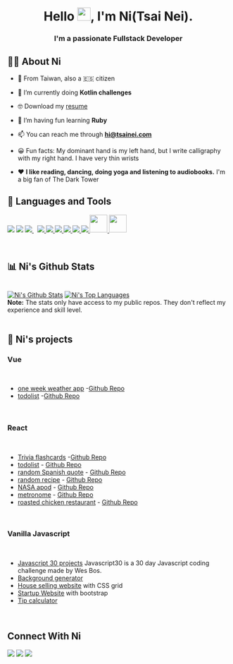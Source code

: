 <h1 align="center">Hello <img src="https://raw.githubusercontent.com/MartinHeinz/MartinHeinz/master/wave.gif" width="30">, I'm Ni(Tsai Nei).</h1>
<h3 align="center">I'm a passionate Fullstack Developer</h3>

## 🙋‍♂️ About Ni

- 🧋 From Taiwan, also a 🇪🇸 citizen

- 🔭 I’m currently doing **Kotlin challenges**

- 🤓 Download my <a href="https://github.com/tsainei/resume/raw/main/cv_ni.pdf">resume</a>

- 🌱 I’m having fun learning **Ruby**

- 📫 You can reach me through **hi@tsainei.com**

- 😀 Fun facts: My dominant hand is my left hand, but I write calligraphy with my right hand. I have very thin wrists

- ❤️ **I like reading, dancing, doing yoga and listening to audiobooks.** I'm a big fan of The Dark Tower


## 🚀 Languages and Tools

<p align="left"> 
    <a href="https://www.javascript.com/" target="_blank"> <img src="https://img.icons8.com/color/48/000000/javascript--v2.png"/></a>
    <a href="https://vuejs.org/" target="_blank"> <img src="https://img.icons8.com/color/48/000000/vue-js.png"/></a>
    <a style="padding-right:8px;" href="https://nodejs.org" target="_blank"> <img src="https://img.icons8.com/color/48/000000/nodejs.png"/> </a> 
    <a href="https://www.typescriptlang.org/" target="_blank">     <img src="https://img.icons8.com/color/48/000000/typescript.png"/> </a>
    <a href="https://www.w3.org/html/" target="_blank"> <img src="https://img.icons8.com/color/48/000000/html-5.png"/> </a>
    <a href="https://www.w3schools.com/css/" target="_blank"> <img src="https://img.icons8.com/color/48/000000/css3.png"/> </a>
    <a href="https://getbootstrap.com" target="_blank"> <img src="https://img.icons8.com/color/48/000000/bootstrap.png"/> </a>
    <a href="https://www.python.org" target="_blank"> <img src="https://img.icons8.com/color/48/000000/python.png"/> </a>
    <a href="https://git-scm.com/" target="_blank"> <img src="https://img.icons8.com/color/48/000000/git.png"/> </a>
    <a href="https://reactjs.org/" target="_blank"> <img src="https://w7.pngwing.com/pngs/235/872/png-transparent-react-computer-icons-redux-javascript-others-logo-symmetry-nodejs-thumbnail.png"width="40" height="40"/> </a>
        <a href="https://www.ruby-lang.org/en/" target="_blank"> <img src="https://www.codementor.io/assets/topic/category_header/ruby-on-rails.png"width="40" height="40"/> </a>
    
</p>

<br/>

## 📊 Ni's Github Stats

  <br/>
    <a href="https://github.com/tsainei"><img alt="Ni's Github Stats" src="https://github-readme-stats.vercel.app/api?username=tsainei&show_icons=true&count_private=true&theme=react&hide_border=true&bg_color=0D1117" /></a>
  <a href="https://github.com/tsainei"><img alt="Ni's Top Languages" src="https://github-readme-stats.vercel.app/api/top-langs/?username=tsainei&langs_count=8&count_private=true&layout=compact&theme=react&hide_border=true&bg_color=0D1117" /></a>
  <br/>
  <b>Note:</b> The stats only have access to my public repos. They don't reflect my experience and skill level.

<br/>
<br/>

## 📗 Ni's projects

### Vue

<br/>

- [one week weather app](https://tsainei.github.io/vue-one-week-weather/) -[Github Repo](https://github.com/tsainei/vue-one-week-weather)
- [todolist](https://tsainei.github.io/todo-list/) -[Github Repo](https://github.com/tsainei/todo-list)

<br/>

### React

<br/>

- [Trivia flashcards](https://portfolio.tsainei.com/100DaysOfCode/Day15_trivia_flashcards/) -[Github Repo](https://github.com/tsainei/portfolio/tree/main/100DaysOfCode/Day15_trivia_flashcards)
- [todolist](https://react-todolist-tsainei.netlify.app/) - [Github Repo](https://github.com/tsainei/react-todolist)
- [random Spanish quote](https://react-random-spanish-quote-tsainei.netlify.app/) - [Github Repo](https://github.com/tsainei/react-random-spanish-quote)
- [random recipe](https://react-random-recipe-tsainei.netlify.app/) - [Github Repo](https://github.com/tsainei/react-random-recipe)
- [NASA apod](https://react-nasa-apod-tsainei.netlify.app/) - [Github Repo](https://github.com/tsainei/react-nasa-apod)
- [metronome](https://github.com/tsainei/react-metronome) - [Github Repo](https://github.com/tsainei/react-metronome)
- [roasted chicken restaurant](https://react-roast-chicken-restaurant-tsainei.netlify.app/) - [Github Repo](https://github.com/tsainei/react-roast-chicken-restaurant)

<br/>

### Vanilla Javascript

<br/>


- [Javascript 30 projects](https://portfolio.tsainei.com/js30/2020/11/25/JS30/) Javascript30 is a 30 day Javascript coding challenge made by Wes Bos.
- [Background generator](https://portfolio.tsainei.com/100DaysOfCode/Day23_backgroundgenerator/)
- [House selling website](https://portfolio.tsainei.com/100DaysOfCode/Day21_house_sale_website/) with CSS grid
- [Startup Website](https://portfolio.tsainei.com/100DaysOfCode/Day18_startup_website/) with bootstrap
- [Tip calculator](https://portfolio.tsainei.com/100DaysOfCode/Day11_tip_form/)

<br/>

## Connect With Ni

<p>

<a href = "https://www.linkedin.com/in/tsainei/"><img src="https://img.icons8.com/fluent/48/000000/linkedin.png"/></a>
<a href = "https://twitter.com/yuantsainei"><img src="https://img.icons8.com/fluent/48/000000/twitter.png"/></a>
<a href = "https://www.instagram.com/tsainei"><img src="https://img.icons8.com/fluent/48/000000/instagram-new.png"/></a>

</p>
